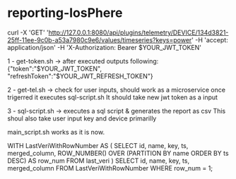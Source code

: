 # reporting-IosPhere

curl -X 'GET'   'http://127.0.0.1:8080/api/plugins/telemetry/DEVICE/134d3821-25ff-11ee-9c0b-a53a7980c9e6/values/timeseries?keys=power'   -H 'accept: application/json'   -H 'X-Authorization: Bearer $YOUR_JWT_TOKEN'


1 - get-token.sh  -> after executed outputs following:                      
        {"token":"$YOUR_JWT_TOKEN", "refreshToken":"$YOUR_JWT_REFRESH_TOKEN"}

2 - get-tel.sh -> check for user inputs, should work as a microservice
        once trigerred it executes sql-script.sh 
        It should take new jwt token as a input 

3 - sql-script.sh -> executes a sql script & generates the report as csv
        This shoul also take user input key and device primarilly


main_script.sh works as it is now.


WITH LastVeriWithRowNumber AS (
    SELECT
        id,
        name,
        key,
        ts,
        merged_column,
        ROW_NUMBER() OVER (PARTITION BY name ORDER BY ts DESC) AS row_num
    FROM last_veri
)
SELECT
    id,
    name,
    key,
    ts,
    merged_column
FROM LastVeriWithRowNumber
WHERE row_num = 1;
